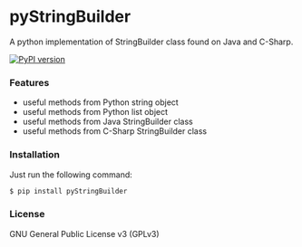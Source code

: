 # pyStringBuilder
A python implementation of StringBuilder class found on Java and C-Sharp.

[![PyPI version](https://badge.fury.io/py/pyStringBuilder.svg)](https://badge.fury.io/py/pyStringBuilder)

### Features
  - useful methods from Python string object
  - useful methods from Python list object
  - useful methods from Java StringBuilder class
  - useful methods from C-Sharp StringBuilder class

### Installation

Just run the following command:
```sh
$ pip install pyStringBuilder
```

### License
GNU General Public License v3 (GPLv3)
